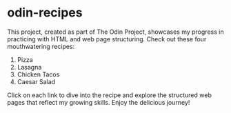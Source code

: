 # odin-recipes

This project, created as part of The Odin Project, showcases my progress in practicing with HTML and web page structuring. Check out these four mouthwatering recipes:

1. Pizza
2. Lasagna
3. Chicken Tacos
4. Caesar Salad

Click on each link to dive into the recipe and explore the structured web pages that reflect my growing skills. Enjoy the delicious journey!
